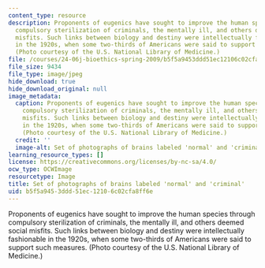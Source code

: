 ```yaml
---
content_type: resource
description: Proponents of eugenics have sought to improve the human species through
  compulsory sterilization of criminals, the mentally ill, and others deemed social
  misfits. Such links between biology and destiny were intellectually fashionable
  in the 1920s, when some two-thirds of Americans were said to support such measures.
  (Photo courtesy of the U.S. National Library of Medicine.)
file: /courses/24-06j-bioethics-spring-2009/b5f5a9453ddd51ec12106c02cfa8ff6e_24-06js09-th.jpg
file_size: 9434
file_type: image/jpeg
hide_download: true
hide_download_original: null
image_metadata:
  caption: Proponents of eugenics have sought to improve the human species through
    compulsory sterilization of criminals, the mentally ill, and others deemed social
    misfits. Such links between biology and destiny were intellectually fashionable
    in the 1920s, when some two-thirds of Americans were said to support such measures.
    (Photo courtesy of the U.S. National Library of Medicine.)
  credit: ''
  image-alt: Set of photographs of brains labeled 'normal' and 'criminal'.
learning_resource_types: []
license: https://creativecommons.org/licenses/by-nc-sa/4.0/
ocw_type: OCWImage
resourcetype: Image
title: Set of photographs of brains labeled 'normal' and 'criminal'
uid: b5f5a945-3ddd-51ec-1210-6c02cfa8ff6e
---
```

Proponents of eugenics have sought to improve the human species through compulsory sterilization of criminals, the mentally ill, and others deemed social misfits. Such links between biology and destiny were intellectually fashionable in the 1920s, when some two-thirds of Americans were said to support such measures. (Photo courtesy of the U.S. National Library of Medicine.)